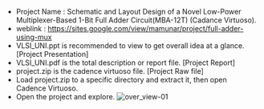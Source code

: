 - Project Name : Schematic and Layout Design of a Novel Low-Power Multiplexer-Based 1-Bit Full Adder Circuit(MBA-12T) (Cadance Virtuoso).
- weblink : https://sites.google.com/view/mamunar/project/full-adder-using-mux
- VLSI_UNI.ppt is recommended to view to get overall idea at a glance. [Project Presentation]
- VLSI_UNI.pdf is the total description or report file. [Project Report]
- project.zip is the cadence virtuoso file. [Project Raw file]
- Load project.zip to a specific directory and extract it, then open Cadence Virtuoso.
- Open the project and explore.
![over_view-01](https://github.com/user-attachments/assets/ed1cc8d9-7aa3-4644-bbea-5aa0221afc41)

